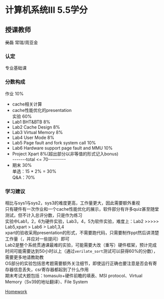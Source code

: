 # 计算机系统III  5.5学分
## 授课教师
~~吴磊~~ 常瑞/周亚金

### 认定
专业基础课

### 分数构成
作业 10%  
  - cache相关计算  
  - cache性能优化的presentation  
实验 60%  
  - Lab1 BHT&BTB 8%  
  - Lab2 Cache Design 8%  
  - Lab3 Virtual Memory 8%  
  - Lab4 User Mode 8%  
  - Lab5 Page fault and fork system call 10%  
  - Lab6 Hardware support page fault and MMU 10%  
  - Project Xpart 8%(超出部分以非等值的形式记入bonus)  
-------total <= 70---------
- 期末 30%  
  单选：15 * 2% = 30%  
  Q&A：70%  

### 学习建议
相比与sys1与sys2，sys3的难度更高，工作量更大，因此需要额外重视  
只有硬件有一次作业和一个cache性能优化的展示，软件部分有许多quiz甚至随堂测试，但不计入总评分数，只是作为练习  
实验中Lab1，2，6为硬件实验，Lab3，4，5为软件实验，难度上：Lab2 >>>>> Lab5,xpart > Lab6 > Lab1,3,4  
xpart的验收采用presentation的形式，不需要跑代码，只需要制作ppt然后讲清楚工作量（，并应对一些提问）即可  
Lab2是整个系统贯通课最难的实验，可能需要大改（重写）硬件框架，预计完成时间可能需要达到50小时以上（通过`verilate_sort`测试可以获得60%的分数），需要更多地请教助教  
OS部分的实验包括思考题需要额外关注细节，即使运行正确也要注意是否会有寄存器信息丢失，csr寄存器都起到了什么作用  
期末考试大题包括：tomasulo+硬件前瞻的填表、MSI protocol、Virtual Memory（Sv39的地址翻译）、File System  

[Homework](homework-1.pdf)  